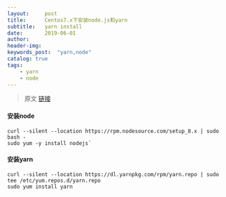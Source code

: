 ```yaml
---  
layout:     post
title:      Centos7.x下安装node.js和yarn
subtitle:   yarn install
date:       2019-06-01
author:     
header-img: 
keywords_post:  "yarn,node"
catalog: true
tags:
    - yarn
    - node  
---  
```

>原文 [链接](https://www.jianshu.com/p/f4dbe17bda2e)   
 
#### 安装node
```
curl --silent --location https://rpm.nodesource.com/setup_8.x | sudo bash -
sudo yum -y install nodejs`
```

#### 安装yarn
```
curl --silent --location https://dl.yarnpkg.com/rpm/yarn.repo | sudo tee /etc/yum.repos.d/yarn.repo
sudo yum install yarn
```